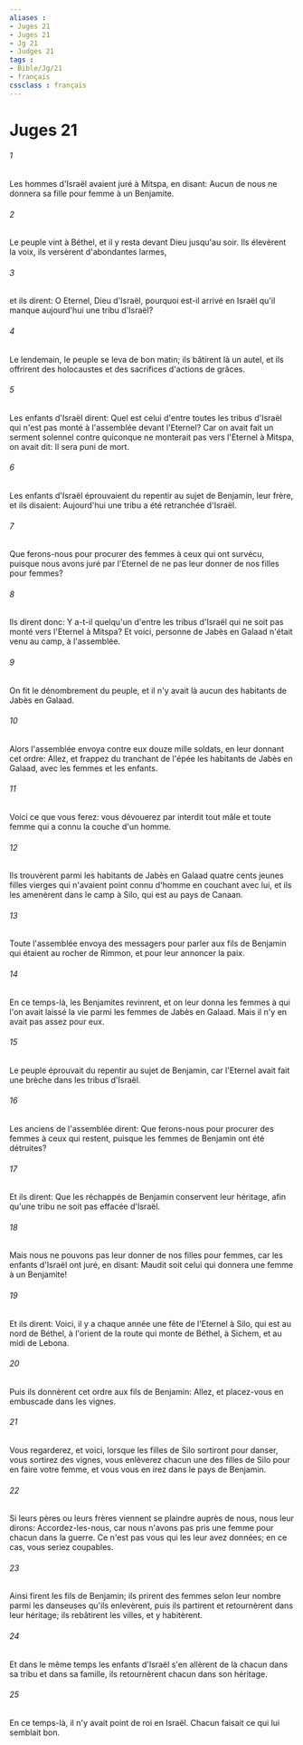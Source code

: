 ```yaml
---
aliases : 
- Juges 21
- Juges 21
- Jg 21
- Judges 21
tags : 
- Bible/Jg/21
- français
cssclass : français
---
```


# Juges 21

###### 1
Les hommes d'Israël avaient juré à Mitspa, en disant: Aucun de nous ne donnera sa fille pour femme à un Benjamite.
###### 2
Le peuple vint à Béthel, et il y resta devant Dieu jusqu'au soir. Ils élevèrent la voix, ils versèrent d'abondantes larmes,
###### 3
et ils dirent: O Eternel, Dieu d'Israël, pourquoi est-il arrivé en Israël qu'il manque aujourd'hui une tribu d'Israël?
###### 4
Le lendemain, le peuple se leva de bon matin; ils bâtirent là un autel, et ils offrirent des holocaustes et des sacrifices d'actions de grâces.
###### 5
Les enfants d'Israël dirent: Quel est celui d'entre toutes les tribus d'Israël qui n'est pas monté à l'assemblée devant l'Eternel? Car on avait fait un serment solennel contre quiconque ne monterait pas vers l'Eternel à Mitspa, on avait dit: Il sera puni de mort.
###### 6
Les enfants d'Israël éprouvaient du repentir au sujet de Benjamin, leur frère, et ils disaient: Aujourd'hui une tribu a été retranchée d'Israël.
###### 7
Que ferons-nous pour procurer des femmes à ceux qui ont survécu, puisque nous avons juré par l'Eternel de ne pas leur donner de nos filles pour femmes?
###### 8
Ils dirent donc: Y a-t-il quelqu'un d'entre les tribus d'Israël qui ne soit pas monté vers l'Eternel à Mitspa? Et voici, personne de Jabès en Galaad n'était venu au camp, à l'assemblée.
###### 9
On fit le dénombrement du peuple, et il n'y avait là aucun des habitants de Jabès en Galaad.
###### 10
Alors l'assemblée envoya contre eux douze mille soldats, en leur donnant cet ordre: Allez, et frappez du tranchant de l'épée les habitants de Jabès en Galaad, avec les femmes et les enfants.
###### 11
Voici ce que vous ferez: vous dévouerez par interdit tout mâle et toute femme qui a connu la couche d'un homme.
###### 12
Ils trouvèrent parmi les habitants de Jabès en Galaad quatre cents jeunes filles vierges qui n'avaient point connu d'homme en couchant avec lui, et ils les amenèrent dans le camp à Silo, qui est au pays de Canaan.
###### 13
Toute l'assemblée envoya des messagers pour parler aux fils de Benjamin qui étaient au rocher de Rimmon, et pour leur annoncer la paix.
###### 14
En ce temps-là, les Benjamites revinrent, et on leur donna les femmes à qui l'on avait laissé la vie parmi les femmes de Jabès en Galaad. Mais il n'y en avait pas assez pour eux.
###### 15
Le peuple éprouvait du repentir au sujet de Benjamin, car l'Eternel avait fait une brèche dans les tribus d'Israël.
###### 16
Les anciens de l'assemblée dirent: Que ferons-nous pour procurer des femmes à ceux qui restent, puisque les femmes de Benjamin ont été détruites?
###### 17
Et ils dirent: Que les réchappés de Benjamin conservent leur héritage, afin qu'une tribu ne soit pas effacée d'Israël.
###### 18
Mais nous ne pouvons pas leur donner de nos filles pour femmes, car les enfants d'Israël ont juré, en disant: Maudit soit celui qui donnera une femme à un Benjamite!
###### 19
Et ils dirent: Voici, il y a chaque année une fête de l'Eternel à Silo, qui est au nord de Béthel, à l'orient de la route qui monte de Béthel, à Sichem, et au midi de Lebona.
###### 20
Puis ils donnèrent cet ordre aux fils de Benjamin: Allez, et placez-vous en embuscade dans les vignes.
###### 21
Vous regarderez, et voici, lorsque les filles de Silo sortiront pour danser, vous sortirez des vignes, vous enlèverez chacun une des filles de Silo pour en faire votre femme, et vous vous en irez dans le pays de Benjamin.
###### 22
Si leurs pères ou leurs frères viennent se plaindre auprès de nous, nous leur dirons: Accordez-les-nous, car nous n'avons pas pris une femme pour chacun dans la guerre. Ce n'est pas vous qui les leur avez données; en ce cas, vous seriez coupables.
###### 23
Ainsi firent les fils de Benjamin; ils prirent des femmes selon leur nombre parmi les danseuses qu'ils enlevèrent, puis ils partirent et retournèrent dans leur héritage; ils rebâtirent les villes, et y habitèrent.
###### 24
Et dans le même temps les enfants d'Israël s'en allèrent de là chacun dans sa tribu et dans sa famille, ils retournèrent chacun dans son héritage.
###### 25
En ce temps-là, il n'y avait point de roi en Israël. Chacun faisait ce qui lui semblait bon.
